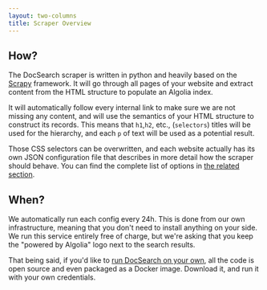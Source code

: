 ```yaml
---
layout: two-columns
title: Scraper Overview
---
```


## How?

The DocSearch scraper is written in python and heavily based on the [Scrapy][1]
framework. It will go through all pages of your website and extract content from
the HTML structure to populate an Algolia index.

It will automatically follow every internal link to make sure we are not
missing any content, and will use the semantics of your HTML structure to
construct its records. This means that `h1`,`h2`, etc., (`selectors`) titles
will be used for the hierarchy, and each `p` of text will be used as a potential
result.

Those CSS selectors can be overwritten, and each website actually has its own
JSON configuration file that describes in more detail how the scraper should
behave. You can find the complete list of options in [the related section][2].

## When?

We automatically run each config every 24h. This is done from our own
infrastructure, meaning that you don't need to install anything on your side. We
run this service entirely free of charge, but we're asking that you keep the
"powered by Algolia" logo next to the search results.

That being said, if you'd like to [run DocSearch on your own][3], all the code
is open source and even packaged as a Docker image. Download it, and run it with
your own credentials.

[1]: https://scrapy.org/
[2]: ./config-file.html
[3]: ./run-your-own.html
